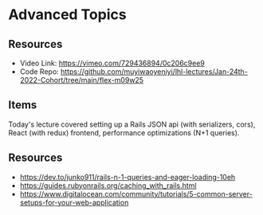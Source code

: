 # Advanced Topics

## Resources

 - Video Link: https://vimeo.com/729436894/0c206c9ee9
 - Code Repo: https://github.com/muyiwaoyeniyi/lhl-lectures/Jan-24th-2022-Cohort/tree/main/flex-m09w25

## Items

Today's lecture covered setting up a Rails JSON api (with serializers, cors), React (with redux) frontend, performance optimizations (N+1 queries).

 ## Resources

  - https://dev.to/junko911/rails-n-1-queries-and-eager-loading-10eh
  - https://guides.rubyonrails.org/caching_with_rails.html
  - https://www.digitalocean.com/community/tutorials/5-common-server-setups-for-your-web-application
